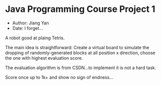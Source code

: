 # Java Programming Course Project 1
- Author: Jiang Yan
- Date: I forget...


A robot good at plaing Tetris.

The main idea is straightforward: Create a virtual board to simulate the dropping of randomly-generated blocks at all position x direction, choose the one with highest evaluation score.

The evaluation algorithm is from CSDN...to implement it is not a hard task.

Score once up to 1k+ and show no sign of endness...

